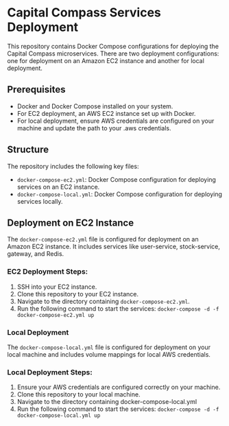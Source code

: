 # Capital Compass Services Deployment

This repository contains Docker Compose configurations for deploying the Capital Compass microservices. There are two
deployment configurations: one for deployment on an Amazon EC2 instance and another for local deployment.

## Prerequisites

- Docker and Docker Compose installed on your system.
- For EC2 deployment, an AWS EC2 instance set up with Docker.
- For local deployment, ensure AWS credentials are configured on your machine and update the path to your .aws
  credentials.

## Structure

The repository includes the following key files:

- `docker-compose-ec2.yml`: Docker Compose configuration for deploying services on an EC2 instance.
- `docker-compose-local.yml`: Docker Compose configuration for deploying services locally.

## Deployment on EC2 Instance

The `docker-compose-ec2.yml` file is configured for deployment on an Amazon EC2 instance. It includes services like
user-service, stock-service, gateway, and Redis.

### EC2 Deployment Steps:

1. SSH into your EC2 instance.
2. Clone this repository to your EC2 instance.
3. Navigate to the directory containing `docker-compose-ec2.yml`.
4. Run the following command to start the services:
   `docker-compose -d -f docker-compose-ec2.yml up`

### Local Deployment

The `docker-compose-local.yml` file is configured for deployment on your local machine and includes volume mappings for
local AWS credentials.

### Local Deployment Steps:

1. Ensure your AWS credentials are configured correctly on your machine.
2. Clone this repository to your local machine.
3. Navigate to the directory containing docker-compose-local.yml
4. Run the following command to start the services:
   `docker-compose -d -f docker-compose-local.yml up`


